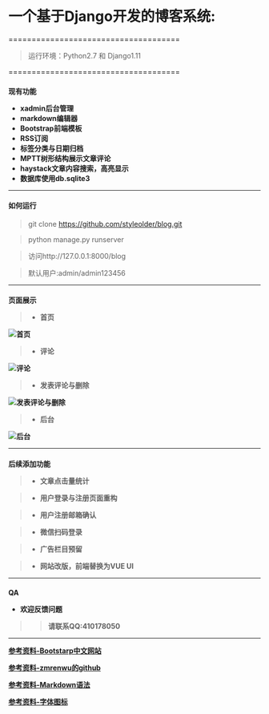 <h1>一个基于Django开发的博客系统:</h1>

=====================================
>
>
>运行环境：Python2.7 和 Django1.11
>
>
=====================================

<h4>现有功能

- xadmin后台管理
- markdown编辑器
- Bootstrap前端模板
- RSS订阅
- 标签分类与日期归档
- MPTT树形结构展示文章评论
- haystack文章内容搜索，高亮显示
- 数据库使用db.sqlite3

-----------------------------------   
  
  
<h4>如何运行</h4>  
  
>git clone https://github.com/styleolder/blog.git  

>python manage.py runserver  

>访问http://127.0.0.1:8000/blog  

>默认用户:admin/admin123456  
  
  
----------------------------------------------------  


<h4>页面展示  
   
   
> - 首页  
  
![首页](https://github.com/styleolder/blog/raw/master/static/images/1.jpg)  
  
  
> - 评论
  
![评论](https://github.com/styleolder/blog/raw/master/static/images/3.jpg)  
  
  
> - 发表评论与删除  
  
![发表评论与删除](https://github.com/styleolder/blog/raw/master/static/images/4.jpg)  
  
  
> - 后台  
  
![后台](https://github.com/styleolder/blog/raw/master/static/images/5.jpg)  
  
  
----------------------------  
  
<h4>后续添加功能  
  
  
> - 文章点击量统计  

> - 用户登录与注册页面重构  

> - 用户注册邮箱确认  

> - 微信扫码登录  

> - 广告栏目预留  

> - 网站改版，前端替换为VUE UI  
  
  
-------------------    
  
  
<h4>QA  
  
   
- 欢迎反馈问题  
  
>>  
>>请联系QQ:410178050  
>>  
   
--------------------------------------------  
  
  
[参考资料-Bootstarp中文网站](http://www.bootcss.com)  

[参考资料-zmrenwu的github](https://github.com/zmrenwu/django-zmrenwu-blog)  

[参考资料-Markdown语法](https://www.jianshu.com/p/82e730892d42)  

[参考资料-字体图标](http://www.fontawesome.com.cn)  

